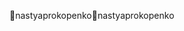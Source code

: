 nastyaprokopenko                                      n a s t y a p r o k o p e n k o                                                                           